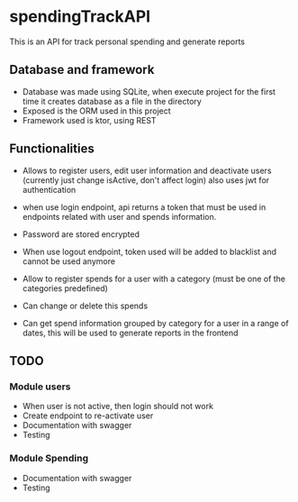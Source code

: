 # spendingTrackAPI

This is an API for track personal spending and generate reports

## Database and framework
* Database was made using SQLite, when execute project for the first time it creates database as a file in the directory
* Exposed is the ORM used in this project
* Framework used is ktor, using REST

## Functionalities
* Allows to register users, edit user information and deactivate users (currently just change isActive, don't affect login) also uses jwt for authentication
* when use login endpoint, api returns a token that must be used in endpoints related with user and spends information.
* Password are stored encrypted
* When use logout endpoint, token used will be added to blacklist and cannot be used anymore

* Allow to register spends for a user with a category (must be one of the categories predefined)
* Can change or delete this spends
* Can get spend information grouped by category for a user in a range of dates, this will be used to generate reports in the frontend

## TODO
### Module users
* When user is not active, then login should not work
* Create endpoint to re-activate user
* Documentation with swagger
* Testing

### Module Spending
* Documentation with swagger
* Testing
